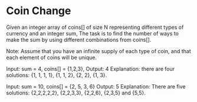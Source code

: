 # Coin Change

Given an integer array of coins[] of size N representing different types of currency and an integer sum, The task is to find the number of ways to make the sum by using different combinations from coins[].  

Note: Assume that you have an infinite supply of each type of coin, and that each element of coins will be unique. 

Input: sum = 4, coins[] = {1,2,3}, 
Output: 4
Explanation: there are four solutions: {1, 1, 1, 1}, {1, 1, 2}, {2, 2}, {1, 3}. 

Input: sum = 10, coins[] = {2, 5, 3, 6}
Output: 5
Explanation: There are five solutions: 
{2,2,2,2,2}, {2,2,3,3}, {2,2,6}, {2,3,5} and {5,5}.
